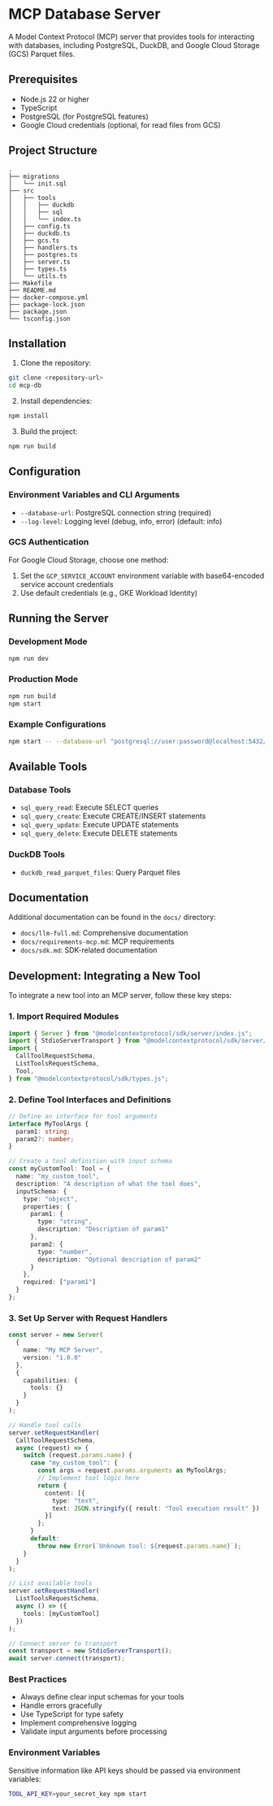 # MCP Database Server

A Model Context Protocol (MCP) server that provides tools for interacting with databases, including PostgreSQL, DuckDB, and Google Cloud Storage (GCS) Parquet files.

## Prerequisites

- Node.js 22 or higher
- TypeScript
- PostgreSQL (for PostgreSQL features)
- Google Cloud credentials (optional, for read files from GCS)

## Project Structure

```plaintext
.
├── migrations
│   └── init.sql
├── src
│   ├── tools
│   │   ├── duckdb
│   │   ├── sql
│   │   └── index.ts
│   ├── config.ts
│   ├── duckdb.ts
│   ├── gcs.ts
│   ├── handlers.ts
│   ├── postgres.ts
│   ├── server.ts
│   ├── types.ts
│   └── utils.ts
├── Makefile
├── README.md
├── docker-compose.yml
├── package-lock.json
├── package.json
└── tsconfig.json
```

## Installation

1. Clone the repository:
```bash
git clone <repository-url>
cd mcp-db
```

2. Install dependencies:
```bash
npm install
```

3. Build the project:
```bash
npm run build
```

## Configuration

### Environment Variables and CLI Arguments
- `--database-url`: PostgreSQL connection string (required)
- `--log-level`: Logging level (debug, info, error) (default: info)

### GCS Authentication
For Google Cloud Storage, choose one method:
1. Set the `GCP_SERVICE_ACCOUNT` environment variable with base64-encoded service account credentials
2. Use default credentials (e.g., GKE Workload Identity)

## Running the Server

### Development Mode
```bash
npm run dev
```

### Production Mode
```bash
npm run build
npm start
```

### Example Configurations

```bash
npm start -- --database-url "postgresql://user:password@localhost:5432/mydb"
```

## Available Tools

### Database Tools
- `sql_query_read`: Execute SELECT queries
- `sql_query_create`: Execute CREATE/INSERT statements
- `sql_query_update`: Execute UPDATE statements
- `sql_query_delete`: Execute DELETE statements

### DuckDB Tools
- `duckdb_read_parquet_files`: Query Parquet files

## Documentation

Additional documentation can be found in the `docs/` directory:
- `docs/llm-full.md`: Comprehensive documentation
- `docs/requirements-mcp.md`: MCP requirements
- `docs/sdk.md`: SDK-related documentation

## Development: Integrating a New Tool

To integrate a new tool into an MCP server, follow these key steps:

### 1. Import Required Modules

```typescript
import { Server } from "@modelcontextprotocol/sdk/server/index.js";
import { StdioServerTransport } from "@modelcontextprotocol/sdk/server/stdio.js";
import {
  CallToolRequestSchema,
  ListToolsRequestSchema,
  Tool,
} from "@modelcontextprotocol/sdk/types.js";
```

### 2. Define Tool Interfaces and Definitions

```typescript
// Define an interface for tool arguments
interface MyToolArgs {
  param1: string;
  param2?: number;
}

// Create a tool definition with input schema
const myCustomTool: Tool = {
  name: "my_custom_tool",
  description: "A description of what the tool does",
  inputSchema: {
    type: "object",
    properties: {
      param1: {
        type: "string",
        description: "Description of param1"
      },
      param2: {
        type: "number",
        description: "Optional description of param2"
      }
    },
    required: ["param1"]
  }
};
```

### 3. Set Up Server with Request Handlers

```typescript
const server = new Server(
  {
    name: "My MCP Server",
    version: "1.0.0"
  },
  {
    capabilities: {
      tools: {}
    }
  }
);

// Handle tool calls
server.setRequestHandler(
  CallToolRequestSchema,
  async (request) => {
    switch (request.params.name) {
      case "my_custom_tool": {
        const args = request.params.arguments as MyToolArgs;
        // Implement tool logic here
        return {
          content: [{ 
            type: "text", 
            text: JSON.stringify({ result: "Tool execution result" }) 
          }]
        };
      }
      default:
        throw new Error(`Unknown tool: ${request.params.name}`);
    }
  }
);

// List available tools
server.setRequestHandler(
  ListToolsRequestSchema, 
  async () => ({
    tools: [myCustomTool]
  })
);

// Connect server to transport
const transport = new StdioServerTransport();
await server.connect(transport);
```

### Best Practices

- Always define clear input schemas for your tools
- Handle errors gracefully
- Use TypeScript for type safety
- Implement comprehensive logging
- Validate input arguments before processing

### Environment Variables

Sensitive information like API keys should be passed via environment variables:

```bash
TOOL_API_KEY=your_secret_key npm start
